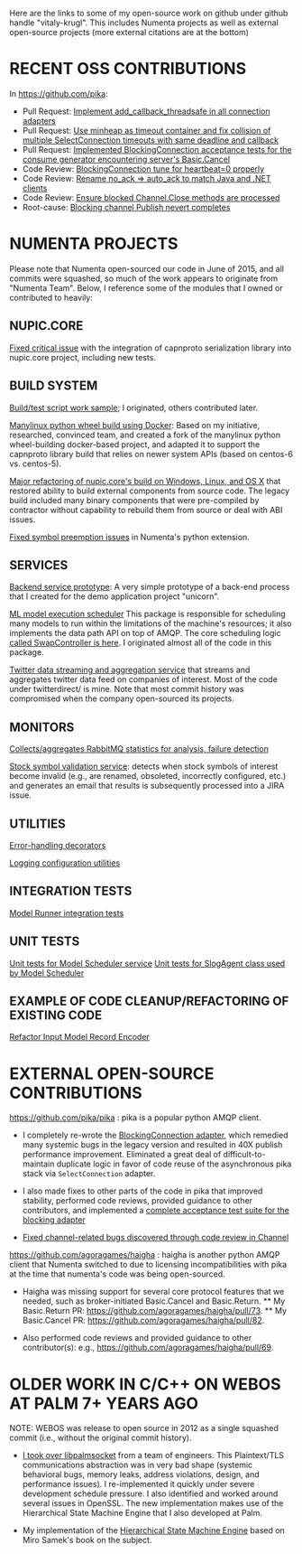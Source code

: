 Here are the links to some of my open-source work on github under github handle "vitaly-krugl". This includes Numenta projects as well as external open-source projects (more external citations are at the bottom)

# RECENT OSS CONTRIBUTIONS

In https://github.com/pika:
* Pull Request: [Implement add_callback_threadsafe in all connection adapters](https://github.com/pika/pika/pull/956)
* Pull Request: [Use minheap as timeout container and fix collision of multiple SelectConnection timeouts with same deadline and callback](https://github.com/pika/pika/pull/947)
* Pull Request: [Implemented BlockingConnection acceptance tests for the consume generator encountering server's Basic.Cancel](https://github.com/pika/pika/pull/962)
* Code Review: [BlockingConnection tune for heartbeat=0 properly](https://github.com/pika/pika/pull/966)
* Code Review: [Rename no_ack => auto_ack to match Java and .NET clients](https://github.com/pika/pika/pull/955)
* Code Review: [Ensure blocked Channel.Close methods are processed](https://github.com/pika/pika/pull/957)
* Root-cause:  [Blocking channel Publish nevert completes](https://github.com/pika/pika/issues/708#issuecomment-370105566)


# NUMENTA PROJECTS

Please note that Numenta open-sourced our code in June of 2015, and all commits were squashed, so much of the work appears to originate from "Numenta Team". Below, I reference some of the modules that I owned or contributed to heavily:


## NUPIC.CORE

[Fixed critical issue](https://github.com/numenta/nupic.core/pull/1285) with the integration of capnproto serialization library into nupic.core project, including new tests.


## BUILD SYSTEM

[Build/test script work sample](https://github.com/numenta/nupic.core/blob/0e2f5ac8554fc1addcdd45d4a36b33f7e839b3e2/ci/build-and-test-nupic-bindings.sh); I originated, others contributed later.

[Manylinux python wheel build using Docker](https://github.com/numenta/manylinux/tree/da197b08d56b057e3e3a4b30c543b316e7a1a78a): Based on my initiative, researched, convinced team, and created a fork of the manylinux python wheel-building docker-based project, and adapted it to support the capnproto library build that relies on newer system APIs (based on centos-6 vs. centos-5).

[Major refactoring of nupic.core's build on Windows, Linux, and OS X](https://github.com/numenta/nupic.core/pull/885) that restored ability to build external components from source code. The legacy build included many binary components that were pre-compiled by contractor without capability to rebuild them from source or deal with ABI issues.

[Fixed symbol preemption issues](https://github.com/numenta/nupic.core/pull/1039) in Numenta's python extension.


## SERVICES

[Backend service prototype](https://github.com/numenta/numenta-apps/blob/d175229311046599fbe206e7a0a37e8d209e6f7a/unicorn/py/unicorn_backend/model_runner_2.py): A very simple prototype of a back-end process that I created for the demo application project "unicorn".

[ML model execution scheduler](https://github.com/numenta/numenta-apps/tree/865680bbeaf9ba56e29f468e70ce4dd1aeec4a9c/htmengine/htmengine/model_swapper) This package is responsible for scheduling many models to run within the limitations of the machine's resources; it also implements the data path API on top of AMQP. The core scheduling logic [called SwapController is here](https://github.com/numenta/numenta-apps/blob/865680bbeaf9ba56e29f468e70ce4dd1aeec4a9c/htmengine/htmengine/model_swapper/swap_controller.py). I originated almost all of the code in this package.

[Twitter data streaming and aggregation service](https://github.com/numenta/numenta-apps/blob/81f6e9bb4122c47fbbf6c208c795915027fac473/taurus.metric_collectors/taurus/metric_collectors/twitterdirect/twitter_direct_agent.py) that streams and aggregates twitter data feed on companies of interest. Most of the code under twitterdirect/ is mine. Note that most commit history was compromised when the company open-sourced its projects.


## MONITORS

[Collects/aggregates RabbitMQ statistics for analysis, failure detection](https://github.com/numenta/numenta-apps/blob/f79f919e80747fae2e35e6d679f2f0633fe48789/htmengine/htmengine/monitors/rmq_metric_collector_agent.py)

[Stock symbol validation service](https://github.com/numenta/numenta-apps/blob/81f6e9bb4122c47fbbf6c208c795915027fac473/taurus.metric_collectors/taurus/metric_collectors/xignite/check_company_symbols.py): detects when stock symbols of interest become invalid (e.g., are renamed, obsoleted, incorrectly configured, etc.) and generates an email that results is subsequently processed into a JIRA issue.


## UTILITIES

[Error-handling decorators](https://github.com/numenta/numenta-apps/blob/10b20f473d1bf5949b9cc96050874ce63163e515/nta.utils/nta/utils/error_handling.py)

[Logging configuration utilities](https://github.com/numenta/numenta-apps/blob/d9d7c7aec3149059a6ea436ec4e3166521d264f6/nta.utils/nta/utils/logging_support_raw.py)


## INTEGRATION TESTS

[Model Runner integration tests](https://github.com/numenta/numenta-apps/commits/2392061961340b24430fb39e8b6603e910bef948/htmengine/tests/integration/model_swapper/model_runner_test.py)


## UNIT TESTS

[Unit tests for Model Scheduler service](https://github.com/numenta/numenta-apps/blob/1ff572a21a5c27fd290822e572ce33f42e1ee19e/htmengine/tests/unit/model_swapper/model_scheduler_service_test.py)
[Unit tests for SlogAgent class used by Model Scheduler](https://github.com/numenta/numenta-apps/blob/1ff572a21a5c27fd290822e572ce33f42e1ee19e/htmengine/tests/unit/model_swapper/slot_agent_test.py)


## EXAMPLE OF CODE CLEANUP/REFACTORING OF EXISTING CODE

[Refactor Input Model Record Encoder](https://github.com/numenta/nupic/pull/2432)
    

# EXTERNAL OPEN-SOURCE CONTRIBUTIONS

https://github.com/pika/pika : pika is a popular python AMQP client.

* I completely re-wrote the [BlockingConnection adapter](https://github.com/pika/pika/blame/f72b58f5181f48b362a86a2fa1226ec88ddf400c/pika/adapters/blocking_connection.py), which remedied many systemic bugs in the legacy version and resulted in 40X publish performance improvement. Eliminated a great deal of difficult-to-maintain duplicate logic in favor of code reuse of the asynchronous pika stack via `SelectConnection` adapter.

* I also made fixes to other parts of the code in pika that improved stability, performed code reviews, provided guidance to other contributors, and implemented a [complete acceptance test suite for the blocking adapter](https://github.com/pika/pika/blame/f72b58f5181f48b362a86a2fa1226ec88ddf400c/tests/acceptance/blocking_adapter_test.py)

* [Fixed channel-related bugs discovered through code review in Channel](https://github.com/pika/pika/commit/9598b4391647ca0a9e0e48dbe87d66aa116dae50)

https://github.com/agoragames/haigha : haigha is another python AMQP client that Numenta switched to due to licensing incompatibilities with pika at the time that numenta's code was being open-sourced. 

* Haigha was missing support for several core protocol features that we needed, such as broker-initiated Basic.Cancel and Basic.Return.
** My Basic.Return PR: https://github.com/agoragames/haigha/pull/73.
** My Basic.Cancel PR: https://github.com/agoragames/haigha/pull/82. 

* Also performed code reviews and provided guidance to other contributor(s): e.g., https://github.com/agoragames/haigha/pull/69.


# OLDER WORK IN C/C++ ON WEBOS AT PALM 7+ YEARS AGO
NOTE: WEBOS was release to open source in 2012 as a single squashed commit (i.e., without the original commit history).

* [I took over libpalmsocket](https://github.com/openwebos/libpalmsocket/tree/9533a7c46f8d35e69112a8c5e671532d059b2e8d) from a team of engineers. This Plaintext/TLS communications abstraction was in very bad shape (systemic behavioral bugs, memory leaks, address violations, design, and performance issues). I re-implemented it quickly under severe development schedule pressure. I also identified and worked around several issues in OpenSSL.  The new implementation makes use of the Hierarchical State Machine Engine that I also developed at Palm.

* My implementation of the [Hierarchical State Machine Engine](https://github.com/openwebos/pmstatemachineengine/tree/34f1a4fa6022259e0b8dc3e8b683782e28659186) based on Miro Samek's book on the subject.
